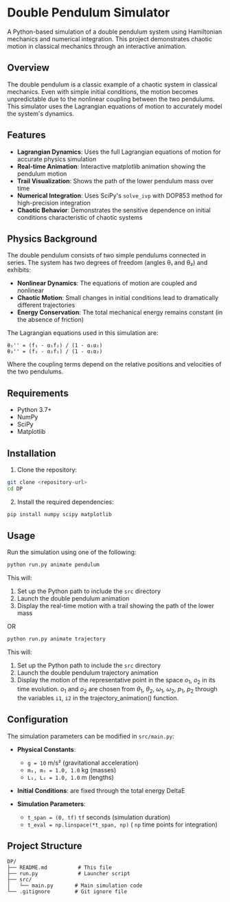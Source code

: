 # Double Pendulum Simulator

A Python-based simulation of a double pendulum system using Hamiltonian mechanics and numerical integration. This project demonstrates chaotic motion in classical mechanics through an interactive animation.

## Overview

The double pendulum is a classic example of a chaotic system in classical mechanics. Even with simple initial conditions, the motion becomes unpredictable due to the nonlinear coupling between the two pendulums. This simulator uses the Lagrangian equations of motion to accurately model the system's dynamics.

## Features

- **Lagrangian Dynamics**: Uses the full Lagrangian equations of motion for accurate physics simulation
- **Real-time Animation**: Interactive matplotlib animation showing the pendulum motion
- **Trail Visualization**: Shows the path of the lower pendulum mass over time
- **Numerical Integration**: Uses SciPy's `solve_ivp` with DOP853 method for high-precision integration
- **Chaotic Behavior**: Demonstrates the sensitive dependence on initial conditions characteristic of chaotic systems

## Physics Background

The double pendulum consists of two simple pendulums connected in series. The system has two degrees of freedom (angles θ₁ and θ₂) and exhibits:

- **Nonlinear Dynamics**: The equations of motion are coupled and nonlinear
- **Chaotic Motion**: Small changes in initial conditions lead to dramatically different trajectories
- **Energy Conservation**: The total mechanical energy remains constant (in the absence of friction)

The Lagrangian equations used in this simulation are:

```
θ₁'' = (f₁ - α₁f₂) / (1 - α₁α₂)
θ₂'' = (f₂ - α₂f₁) / (1 - α₁α₂)
```

Where the coupling terms depend on the relative positions and velocities of the two pendulums.

## Requirements

- Python 3.7+
- NumPy
- SciPy
- Matplotlib

## Installation

1. Clone the repository:
```bash
git clone <repository-url>
cd DP
```

2. Install the required dependencies:
```bash
pip install numpy scipy matplotlib
```

## Usage

Run the simulation using one of the following:

```bash
python run.py animate pendulum
```

This will:
1. Set up the Python path to include the `src` directory
2. Launch the double pendulum animation
3. Display the real-time motion with a trail showing the path of the lower mass

OR

```bash
python run.py animate trajectory
```

This will:
1. Set up the Python path to include the `src` directory
2. Launch the double pendulum trajectory animation
3. Display the motion of the representative point in the space $o_1$, $o_2$ in its time evolution. $o_1$ and $o_2$ are chosen from $\theta_1$, $\theta_2$, $\omega_1$, $\omega_2$, $p_1$, $p_2$ through the variables `i1`, `i2` in the trajectory_animation() function.


## Configuration

The simulation parameters can be modified in `src/main.py`:

- **Physical Constants**:
  - `g = 10` m/s² (gravitational acceleration)
  - `m₁, m₂ = 1.0, 1.0` kg (masses)
  - `L₁, L₂ = 1.0, 1.0` m (lengths)

- **Initial Conditions**:
    are fixed through the total energy DeltaE

- **Simulation Parameters**:
  - `t_span = (0, tf)`  `tf` seconds (simulation duration)
  - `t_eval = np.linspace(*t_span, np)` ( `np` time points for integration)

## Project Structure

```
DP/
├── README.md          # This file
├── run.py             # Launcher script
├── src/
│   └── main.py       # Main simulation code
└── .gitignore        # Git ignore file
```
